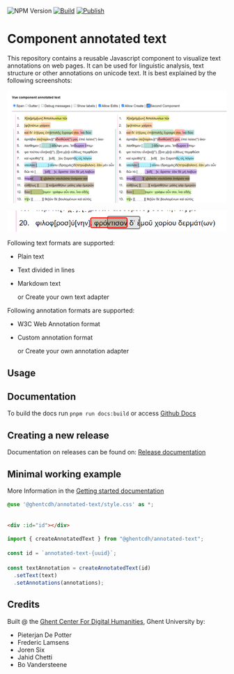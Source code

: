 ![NPM Version](https://img.shields.io/npm/v/%40ghentcdh%2Fannotated-text?link=https%3A%2F%2Fwww.npmjs.com%2Fpackage%2F%40ghentcdh%2Fannotated-text)
[![Build](https://github.com/GhentCDH/annotated-text/actions/workflows/merge-request.yml/badge.svg)](https://github.com/GhentCDH/annotated-text/actions/workflows/merge-request.yml)
[![Publish](https://github.com/GhentCDH/annotated-text/actions/workflows/publish.yml/badge.svg)](https://github.com/GhentCDH/annotated-text/actions/workflows/publish.yml)

# Component annotated text

This repository contains a reusable Javascript component to visualize text annotations on web pages. It can be used for
linguistic analysis, text structure or other annotations on unicode text. It is best explained by the following
screenshots:

![Annotations](../../docs/_media/annotations.png)

![Edit](../../docs/_media/editAnnotation.png)

Following text formats are supported:

- Plain text
- Text divided in lines
- Markdown text

  or Create your own text adapter

Following annotation formats are supported:

- W3C Web Annotation format
- Custom annotation format

  or Create your own annotation adapter

## Usage

## Documentation

To build the docs run `pnpm run docs:build` or access [Github Docs](https://ghentcdh.github.io/annotated-text)

## Creating a new release

Documentation on releases can be found
on: [Release documentation](https://ghentcdh.github.io/annotated-text/release/)

## Minimal working example

More Information in
the [Getting started documentation](https://ghentcdh.github.io/annotated-text/components/-getting-started/quikstart.html)

```scss
@use '@ghentcdh/annotated-text/style.css' as *;
```

````html

<div :id="id"></div>
````

```ts
import { createAnnotatedText } from "@ghentcdh/annotated-text";

const id = `annotated-text-{uuid}`;

const textAnnotation = createAnnotatedText(id)
  .setText(text)
  .setAnnotations(annotations);
```

## Credits

Built @ the [Ghent Center For Digital Humanities](https://www.ghentcdh.ugent.be/), Ghent University by:

* Pieterjan De Potter
* Frederic Lamsens
* Joren Six
* Jahid Chetti
* Bo Vandersteene
